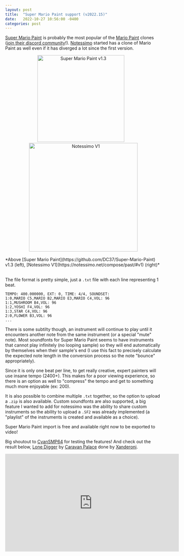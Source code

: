 ```yaml
---
layout: post
title:  "Super Mario Paint support (v2022.15)"
date:   2022-10-27 10:56:00 -0400
categories: post
---
```


[Super Mario Paint](https://github.com/DC37/Super-Mario-Paint) is probably the most popular of the [Mario Paint](https://en.wikipedia.org/wiki/Mario_Paint) clones ([join their discord community](https://discord.com/invite/MfQK5TF)!). [Notessimo](https://notessimo.net) started has a clone of Mario Paint as well even if it has diverged a lot since the first version.

<center class="images">
<a href="https://cdn.notessimo.com/web/static/compose/SMP1.3.png" target="_blank"><img src="https://cdn.notessimo.com/web/static/compose/SMP1.3.png" alt="Super Mario Paint v1.3" width="280"/></a>&nbsp;&nbsp;&nbsp;&nbsp;
<a href="https://cdn.notessimo.com/web/static/compose/V1-1.jpg" target="_blank"><img src="https://cdn.notessimo.com/web/static/compose/V1-1.jpg" alt="Notessimo V1" width="350"/></a><br/><br/>
</center>
*Above [Super Mario Paint](https://github.com/DC37/Super-Mario-Paint) v1.3 (left), [Notessimo V1](https://notessimo.net/compose/past/#v1) (right)*
<br/><br/>

The file format is pretty simple, just a `.txt` file with each line representing 1 beat.
```
TEMPO: 400.000000, EXT: 0, TIME: 4/4, SOUNDSET: 
1:0,MARIO C5,MARIO B2,MARIO E3,MARIO C4,VOL: 96
1:1,MUSHROOM B4,VOL: 96
1:2,YOSHI F4,VOL: 96
1:3,STAR C4,VOL: 96
2:0,FLOWER B3,VOL: 96
...
```

There is some subtilty though, an instrument will continue to play until it encounters another note from the same instrument (or a special "mute" note). Most soundfonts for Super Mario Paint seems to have instruments that cannot play infinitely (no looping sample) so they will end automatically by themselves when their sample's end (I use this fact to precisely calculate the expected note length in the conversion process so the note "bounce" appropriately).

Since it is only one beat per line, to get really creative, expert painters will use insane tempo (2400+). This makes for a poor viewing experience, so there is an option as well to "compress" the tempo and get to something much more enjoyable (ex: 200).

It is also possible to combine multiple `.txt` together, so the option to upload a `.zip` is also available. Custom soundfonts are also supported, a big feature I wanted to add for notessimo was the ability to share custom instruments so the ability to upload a `.SF2` was already implemented (a "playlist" of the instruments is created and available as a choice). 

Super Mario Paint import is free and available right now to be exported to video!

Big shoutout to [CyanSMP64](https://notessimo.net/u/Wikkid_Vommit) for testing the features! And check out the result below, [Lone Digger](https://notessimo.net/s/BMXpLJIH1F) by [Caravan Palace](https://en.wikipedia.org/wiki/Caravan_Palace) done by [Xanderoni](https://notessimo.net/u/Xanderoni).

<center class="video-wrapper"><iframe width="560" height="315" src="https://www.youtube.com/embed/Thy8Epx646U" title="YouTube video player" frameborder="0" allow="accelerometer; autoplay; clipboard-write; encrypted-media; gyroscope; picture-in-picture" allowfullscreen></iframe></center>

<br/>
<div id='discourse-comments'></div>

<script type="text/javascript">
  DiscourseEmbed = { discourseUrl: 'https://community.notessimo.net/',
                     discourseEmbedUrl: 'https://jd.boiv.in/post/2022/10/27/mario-paint.html' };

  (function() {
    var d = document.createElement('script'); d.type = 'text/javascript'; d.async = true;
    d.src = DiscourseEmbed.discourseUrl + 'javascripts/embed.js';
    (document.getElementsByTagName('head')[0] || document.getElementsByTagName('body')[0]).appendChild(d);
  })();
</script>